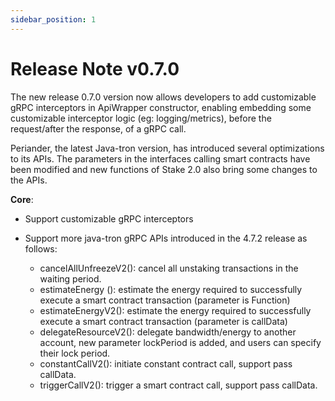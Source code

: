 ```yaml
---
sidebar_position: 1
---
```


# Release Note v0.7.0


The new release 0.7.0 version now allows developers to add customizable gRPC interceptors in ApiWrapper constructor, enabling embedding some customizable interceptor logic (eg: logging/metrics), before the request/after the response, of a gRPC call.

Periander, the latest Java-tron version, has introduced several optimizations to its APIs. The parameters in the interfaces calling smart contracts have been modified and new functions of Stake 2.0 also bring some changes to the APIs.

**Core**:

- Support customizable gRPC interceptors
- Support more java-tron gRPC APIs introduced in the 4.7.2 release as follows:

  - cancelAllUnfreezeV2(): cancel all unstaking transactions in the waiting period.  
  - estimateEnergy (): estimate the energy required to successfully execute a smart contract transaction (parameter is Function)  
  - estimateEnergyV2(): estimate the energy required to successfully execute a smart contract transaction (parameter is callData)  
  - delegateResourceV2(): delegate bandwidth/energy to another account, new parameter lockPeriod is added, and users can specify their lock period.  
  - constantCallV2(): initiate constant contract call, support pass callData.  
  - triggerCallV2(): trigger a smart contract call, support pass callData.